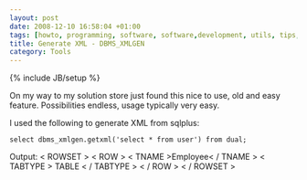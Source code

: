 ```yaml
---
layout: post
date: 2008-12-10 16:58:04 +01:00
tags: [howto, programming, software, software,development, utils, tips, sql, dbms_xmlgen]
title: Generate XML - DBMS_XMLGEN
category: Tools
---
```

{% include JB/setup %}


On my way to my solution store just found this nice to use, old and easy feature.
Possibilities endless, usage typically very easy.

I used the following to generate XML from sqlplus:

	select dbms_xmlgen.getxml('select * from user') from dual; 

Output:
	< ROWSET >
 		< ROW >
			< TNAME >Employee< / TNAME >
  			< TABTYPE > TABLE < / TABTYPE >
 		< / ROW >
	< / ROWSET >

